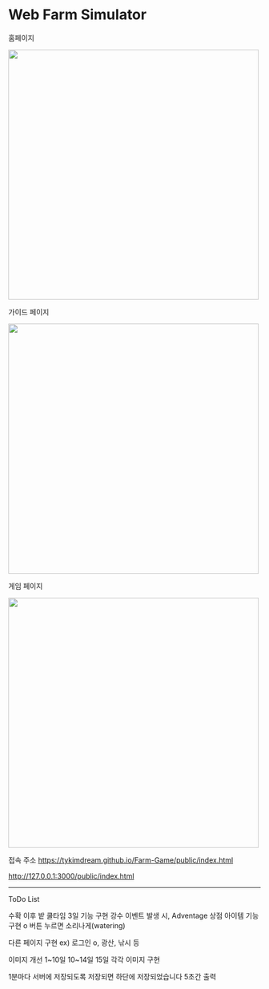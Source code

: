 # Web Farm Simulator

홈페이지

<img src = "https://user-images.githubusercontent.com/53204415/147679869-503d5a59-6661-4b70-8222-5db308ae66dd.png" width = "500">

가이드 페이지

<img src = "https://user-images.githubusercontent.com/53204415/147679995-9e1919c0-be11-47b5-a095-41e6e21cec1b.png" width = "500">

게임 페이지

<img src = "https://user-images.githubusercontent.com/53204415/147680040-23f0d5f9-1f75-42d8-a855-0978d6f70e81.png" width = "500">

<!-- <img src = "https://user-images.githubusercontent.com/53204415/147679869-503d5a59-6661-4b70-8222-5db308ae66dd.png" width = "500">
<img src = "https://user-images.githubusercontent.com/53204415/147679869-503d5a59-6661-4b70-8222-5db308ae66dd.png" width = "500">
<img src = "https://user-images.githubusercontent.com/53204415/147679869-503d5a59-6661-4b70-8222-5db308ae66dd.png" width = "500">
<img src = "https://user-images.githubusercontent.com/53204415/147679869-503d5a59-6661-4b70-8222-5db308ae66dd.png" width = "500">
<img src = "https://user-images.githubusercontent.com/53204415/147679869-503d5a59-6661-4b70-8222-5db308ae66dd.png" width = "500">
<img src = "https://user-images.githubusercontent.com/53204415/147679869-503d5a59-6661-4b70-8222-5db308ae66dd.png" width = "500">
<img src = "https://user-images.githubusercontent.com/53204415/147679869-503d5a59-6661-4b70-8222-5db308ae66dd.png" width = "500">
 -->

접속 주소
https://tykimdream.github.io/Farm-Game/public/index.html

http://127.0.0.1:3000/public/index.html

---

ToDo List

수확 이후 밭 쿨타임 3일 기능 구현
강수 이벤트 발생 시, Adventage
상점 아이템 기능 구현 o
버튼 누르면 소리나게(watering)

다른 페이지 구현
ex) 로그인 o, 광산, 낚시 등

이미지 개선
1~10일 10~14일 15일 각각 이미지 구현

1분마다 서버에 저장되도록
저장되면 하단에 저장되었습니다 5초간 출력
